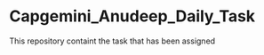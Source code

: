 # Capgemini_Anudeep_Daily_Task
This repository containt the task that has been assigned
<a href = "https://github.com/lARSHADl/Capgemini_Anudeep_Daily_Task/tree/master/Task-1" Task-1 >
